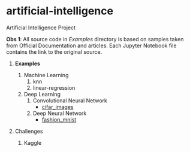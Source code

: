 artificial-intelligence
===

Artificial Intelligence Project


**Obs 1**: All source code in _Examples_ directory is based on samples taken from Official Documentation and articles. Each Jupyter Notebook file contains the link to the original source. 


1. **Examples**
    1. Machine Learning
        1. knn
        2. linear-regression
    2. Deep Learning
        1. Convolutional Neural Network
            - [cifar_images](examples/deep-learning/cnn/cifar_images.ipynb)
        2. Deep Neural Network
            - [fashion_mnist](examples/deep-learning/dnn/fashion_mnist.ipynb)
        
2. Challenges
    1. Kaggle
